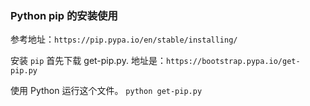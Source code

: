 ### Python pip 的安装使用

参考地址：`https://pip.pypa.io/en/stable/installing/`

安装 `pip`
首先下载 get-pip.py. 地址是：`https://bootstrap.pypa.io/get-pip.py`

使用 Python 运行这个文件。
`python get-pip.py`
